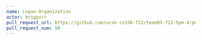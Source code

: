 ```yaml
---
name: Logan-Organization
actor: briggsrr
pull_request_url: https://github.com/ucsb-cs156-f22/team03-f22-5pm-4/pull/50
pull_request_num: 50
---
```

